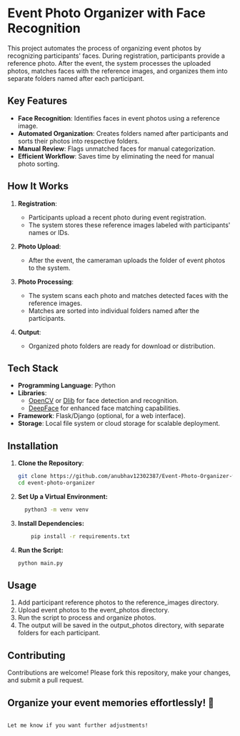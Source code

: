 # Event Photo Organizer with Face Recognition  

This project automates the process of organizing event photos by recognizing participants' faces. During registration, participants provide a reference photo. After the event, the system processes the uploaded photos, matches faces with the reference images, and organizes them into separate folders named after each participant.  

## Key Features  
- **Face Recognition**: Identifies faces in event photos using a reference image.  
- **Automated Organization**: Creates folders named after participants and sorts their photos into respective folders.  
- **Manual Review**: Flags unmatched faces for manual categorization.  
- **Efficient Workflow**: Saves time by eliminating the need for manual photo sorting.  

## How It Works  
1. **Registration**:  
   - Participants upload a recent photo during event registration.  
   - The system stores these reference images labeled with participants' names or IDs.  

2. **Photo Upload**:  
   - After the event, the cameraman uploads the folder of event photos to the system.  

3. **Photo Processing**:  
   - The system scans each photo and matches detected faces with the reference images.  
   - Matches are sorted into individual folders named after the participants.  

4. **Output**:  
   - Organized photo folders are ready for download or distribution.  

## Tech Stack  
- **Programming Language**: Python  
- **Libraries**:  
  - [OpenCV](https://opencv.org/) or [Dlib](http://dlib.net/) for face detection and recognition.  
  - [DeepFace](https://github.com/serengil/deepface) for enhanced face matching capabilities.  
- **Framework**: Flask/Django (optional, for a web interface).  
- **Storage**: Local file system or cloud storage for scalable deployment.  

## Installation  

1. **Clone the Repository**:  
   ```bash  
   git clone https://github.com/anubhav12302387/Event-Photo-Organizer-with-Face-Recognition.git
   cd event-photo-organizer  

2. **Set Up a Virtual Environment:**
   ```bash
     python3 -m venv venv 

3. **Install Dependencies:**
   ```bash
       pip install -r requirements.txt  

4. **Run the Script:**
   ```bash
   python main.py 

## Usage

1. Add participant reference photos to the reference_images directory.
2. Upload event photos to the event_photos directory.
3. Run the script to process and organize photos.
4. The output will be saved in the output_photos directory, with separate folders for each participant.

## Contributing
Contributions are welcome! Please fork this repository, make your changes, and submit a pull request.

## Organize your event memories effortlessly! 🎉
  ```bash
  
Let me know if you want further adjustments!


